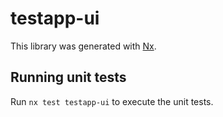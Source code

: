 # testapp-ui

This library was generated with [Nx](https://nx.dev).

## Running unit tests

Run `nx test testapp-ui` to execute the unit tests.
